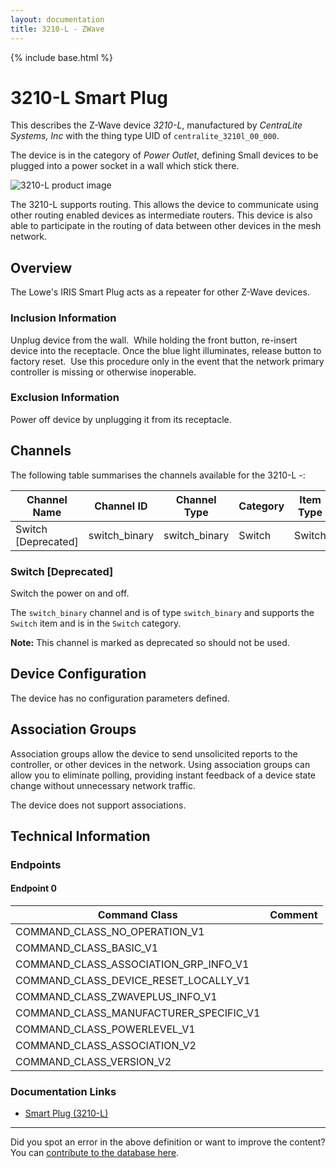 ```yaml
---
layout: documentation
title: 3210-L - ZWave
---
```


{% include base.html %}

# 3210-L Smart Plug
This describes the Z-Wave device *3210-L*, manufactured by *CentraLite Systems, Inc* with the thing type UID of ```centralite_3210l_00_000```.

The device is in the category of *Power Outlet*, defining Small devices to be plugged into a power socket in a wall which stick there.

![3210-L product image](https://www.cd-jackson.com/zwave_device_uploads/1022/1022_default.jpg)


The 3210-L supports routing. This allows the device to communicate using other routing enabled devices as intermediate routers.  This device is also able to participate in the routing of data between other devices in the mesh network.

## Overview

The Lowe's IRIS Smart Plug acts as a repeater for other Z-Wave devices. 

### Inclusion Information

Unplug device from the wall.  While holding the front button, re-insert device into the receptacle. Once the blue light illuminates, release button to factory reset.  Use this procedure only in the event that the network primary controller is missing or otherwise inoperable.  

### Exclusion Information

Power off device by unplugging it from its receptacle. 

## Channels

The following table summarises the channels available for the 3210-L -:

| Channel Name | Channel ID | Channel Type | Category | Item Type |
|--------------|------------|--------------|----------|-----------|
| Switch  [Deprecated]| switch_binary | switch_binary | Switch | Switch | 

### Switch [Deprecated]
Switch the power on and off.

The ```switch_binary``` channel and is of type ```switch_binary``` and supports the ```Switch``` item and is in the ```Switch``` category.

**Note:** This channel is marked as deprecated so should not be used.



## Device Configuration

The device has no configuration parameters defined.

## Association Groups

Association groups allow the device to send unsolicited reports to the controller, or other devices in the network. Using association groups can allow you to eliminate polling, providing instant feedback of a device state change without unnecessary network traffic.

The device does not support associations.
## Technical Information

### Endpoints

#### Endpoint 0

| Command Class | Comment |
|---------------|---------|
| COMMAND_CLASS_NO_OPERATION_V1| |
| COMMAND_CLASS_BASIC_V1| |
| COMMAND_CLASS_ASSOCIATION_GRP_INFO_V1| |
| COMMAND_CLASS_DEVICE_RESET_LOCALLY_V1| |
| COMMAND_CLASS_ZWAVEPLUS_INFO_V1| |
| COMMAND_CLASS_MANUFACTURER_SPECIFIC_V1| |
| COMMAND_CLASS_POWERLEVEL_V1| |
| COMMAND_CLASS_ASSOCIATION_V2| |
| COMMAND_CLASS_VERSION_V2| |

### Documentation Links

* [Smart Plug (3210-L)](https://www.cd-jackson.com/zwave_device_uploads/1022/812489023087-use.pdf)

---

Did you spot an error in the above definition or want to improve the content?
You can [contribute to the database here](http://www.cd-jackson.com/index.php/zwave/zwave-device-database/zwave-device-list/devicesummary/1022).
